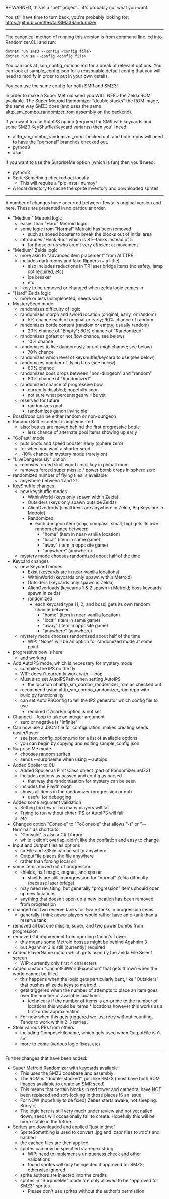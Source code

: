 
BE WARNED, this is a "pet" project... it's probably not what you want.

You still have time to turn back, you're probably looking for:
https://github.com/tewtal/SMZ3Randomizer

-----

The canonical method of running this version is from command line.
cd into Randomizer.CLI and run:

`dotnet run smz3 --config <config file>`  
`dotnet run sm --config <config file>`

You can look at json_config_options.md for a break of relevant options.
You can look at sample_config.json for a reasonable default config that you
will need to modify in order to put in your own details.

You can use the same config for both SMR and SMZ3!

In order to make a Super Metroid seed you WILL NEED the Zelda ROM available. The
Super Metroid Randomizer "double stacks" the ROM image, the same way SMZ3 does
(and uses the same alttp_sm_combo_randomizer_rom assembly on the backend).


If you want to use AutoIPS option (required for SMR with keycards and 
some SMZ3 KeyShuffle/Keycard variants) then you'll need:
* alttp_sm_combo_randomizer_rom checked out, and both repos will need to have the "personal" branches checked out.
* python3
* asar


If you want to use the SurpriseMe option (which is fun) then you'll need:
* python3
* SpriteSomething checked out locally
    * This will require a "pip install numpy"
* A local directory to cache the sprite inventory and downloaded sprites


-----

A number of changes have occurred between Tewtal's original version and here.
These are presented in no particular order.

- "Medium" Metroid logic
    - easier than "Hard" Metroid logic
    - some logic from "Normal" Metroid has been removed
        - such as speed booster to break the blocks out of initial area
    - introduces "Heck Run" which is 8 E-tanks instead of 5
        - for those of us who aren't very efficient at movement
- "Medium" Zelda logic
    - more akin to "advanced item placement" from ALTTPR
    - includes dark rooms and fake flippers (+ a little)
        - also includes reductions in TR laser bridge items (no safety, lamp not required, etc)
        - ice breaker
        - etc
    - likely to be removed or changed when zelda logic comes in
- "Hard" Zelda logic
    - more or less unimpleneted; needs work
- MysterySeed mode
    - randomizes difficulty of logic
    - randomizes morph and sword location (original, early, or random)
        - 5% chance each of original or early; 90% chance of random
    - randomizes bottle content (random or empty; usually random)
        - 20% chance of "Empty"; 80% chance of "Randomized"
    - randomizes gofast or not (low chance, see below)
        - 10% chance
    - randomizes to live dangerously or not (high chance; see below)
        - 70% chance
    - randomizes which level of keyshuffle/keycard to use (see below)
    - randomizes number of flying tiles (see below)
        - 80% chance
    - randomizes boss drops between "non-dungeon" and "random"
        - 80% chance of "Randomized"
    - randomized chance of progressive bow
        - currently disabled; hopefully soon
        - not sure what percentages will be yet
    - reserved for future:
        - randomizes goal
        - randomizes ganon invincible
- BossDrops can be either random or non-dungeon
- Random Bottle content is implemented
    - also: bottles are moved behind the first progressive bottle
        - less chance of alternate pool items showing up early
- "GoFast" mode
    - puts boots and speed booster early (sphere zero)
    - for when you want a shorter seed
    - ~10% chance in mystery mode (rarely on)
- "LiveDangerously" option
    - removes forced skull wood small key in pinball room
    - removes forced super missile / power bomb drops in sphere zero
- randomized number of flying tiles is available
    - anywhere between 1 and 21
- KeyShuffle changes
    - new keyshuffle modes
        - WithinWorld (keys only spawn within Zelda)
        - Outsiders (keys only spawn outside Zelda)
        - AlienOverlords (small keys are anywhere in Zelda, Big Keys are in Metroid)
        - Randomized:
            - each dungeon item (map, compass, small, big) gets its own random chance between:
                - "home" (item in near-vanilla location)
                - "local" (item in same game)
                - "away" (item in opposite game)
                - "anywhere" (anywhere)
    - mystery mode chooses randomized about half of the time
- Keycard changes
    - new Keycard modes
        - Exist (keycards are in near-vanilla locations)
        - WithinWorld (keycards only spawn within Metroid)
        - Outsiders (keycards only spawn in Zelda)
        - AlienOverloads (keycards 1 & 2 spawn in Metroid; boss keycards spawn in zelda)
        - randomized:
            - each keycard type (1, 2, and boss) gets its own random chance between:
                - "home" (item in near-vanilla location)
                - "local" (item in same game)
                - "away" (item in opposite game)
                - "anywhere" (anywhere)
    - mystery mode chooses randomized about half of the time
        - WIP: "None" will be an option for randomized mode at some point
- progressive bow is here
    - and working
- Add AutoIPS mode, which is necessary for mystery mode
    - compiles the IPS on the fly
    - WIP: doesn't currently work with --loop
    - Must also set AutoIPSPath when setting AutoIPS
        - the location of alttp_sm_combo_randomizer_rom as checked out
    - recommend using alttp_sm_combo_randomizer_rom repo with build.py functionality
    - can set AutoIPSConfig to tell the IPS generator which config file to use
        - required if AsarBin option is not set
- Changed --loop to take an integer argument
    - zero or negative is "infinite"
- Can now use a JSON file for configuration, makes creating seeds easier/faster
    - see json_config_options.md for a list of available options
    - you can begin by copying and editing sample_config.json
- Surprise Me mode
    - chooses random sprites
    - sends --surpriseme when using --autoips
- Added Spoiler to CLI
    - Added Spoiler as First Class object (part of Randomizer.SMZ3)
    - includes options as passed and config as parsed
        - that way the randomization for mystery can be seen
    - includes the Playthrough
    - shows all items in the randomizer (progression or not)
        - useful for debugging
- Added some argument validation
    - Setting too few or too many players will fail
    - Trying to run without either IPS or AutoIPS will fail
    - etc
- Changed option "Console" to "ToConsole" that allows "-t" or "--terminal" as shortcuts
    - "Console" is also a C# Library
    - while it didn't overlap, didn't like the conflation and easy to change
- Input and Output files as options
    - smFile and z3File can be set to anywhere
    - OutputFile places the file anywhere
    - rather than forcing local dir
- some items moved out of progression
    - shields, half magic, bugnet, and spazer
        - shields are still in progression for "normal" Zelda difficulty (because laser bridge)
    - may need revisiting, but generally "progression" items should open up new locations
    - anything that doesn't open up a new location has been removed from progression
- changed out two reserve tanks for two e-tanks in progression items
    - generally i think newer players would rather have an e-tank than a reserve tank
- removed all but one missile, super, and two power bombs from progression
- removed G4 requirement from opening Ganon's Tower
    - this means some Metroid bosses might be behind Agahnim 3
    - but Agahnim 3 is still (currently) required
- Added PlayerName option which gets used by the Zelda File Select screen
    - WIP: currently only first 4 characters
- Added custom "CannotFillWorldException" that gets thrown when the world cannot be filled
    - this happens when the logic gets particularly bent, like "Outsiders" that pushes all zelda
        keys to metroid...
    - gets triggered when the number of attempts to place an item goes over the number of available locations
        - technically if the number of items is co-prime to the number of locations this would be items * locations
            however this works as a first-order approximation.
    - For now when this gets triggered we just retry without counting. Tends to work within 2-3 retries.
- Stole various PRs from others
    - including ComposeFilename, which gets used when OutputFile isn't set
    - more to come (various logic fixes, etc)


-----

Further changes that have been added:

- Super Metroid Randomizer with keycards available
    - This uses the SMZ3 codebase and assembly
    - The ROM is "double-stacked", just like SMZ3 (most have both ROM images available
        to create an SMR seed)
    - This means that certain blocks in red tower and cathedral have NOT been replaced
        and soft-locking in those places IS an issue
    - For NOW (hopefully to be fixed) Zebes starts awake, not sleeping. Sorry :(
    - The logic here is still very much under review and not yet nailed down;
        seeds will occasionally fail to create. Hopefully this will be more stable
        in the future.
- Sprites are downloaded and applied "just in time"
    - SpriteSomething is used to convert .jpg and .zspr files to .rdc's and cached
    - the cached files are then applied
    - sprites can now be specified via regex string
        - WIP: need to implement a uniqueness check and other validations
        - found sprites will only be injected if approved for SMZ3; otherwise ignored
    - sprite authors are injected into the credits
    - sprites in "SurpriseMe" mode are only allowed to be "approved for SMZ3" sprites
        - Please don't use sprites without the author's permission
